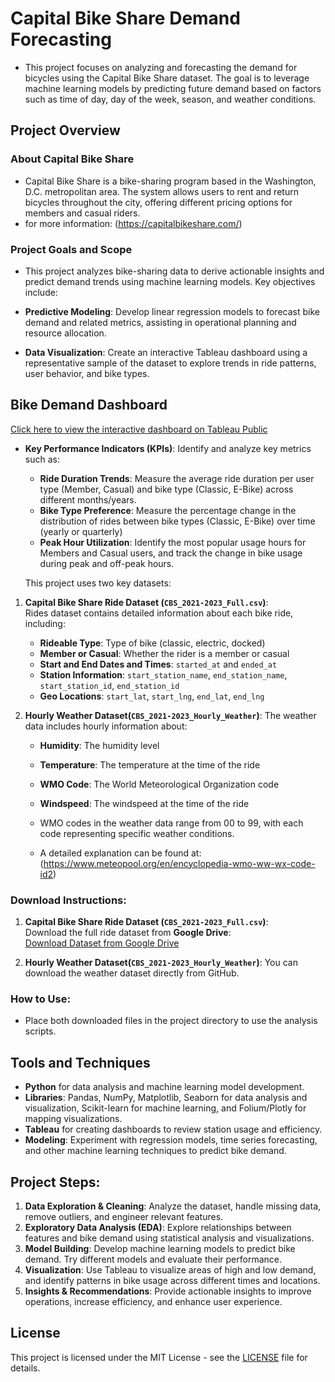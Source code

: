 # Capital Bike Share Demand Forecasting

- This project focuses on analyzing and forecasting the demand for bicycles using the Capital Bike Share dataset. The goal is to leverage machine learning models by predicting future demand based on factors such as time of day, day of the week, season, and weather conditions.

## Project Overview

### About Capital Bike Share

   - Capital Bike Share is a bike-sharing program based in the Washington, D.C. metropolitan area. The system allows users to rent and return bicycles throughout the city, offering different pricing options for members and casual riders.
   - for more information: (https://capitalbikeshare.com/)

### Project Goals and Scope

   - This project analyzes bike-sharing data to derive actionable insights and predict demand trends using machine learning models. Key objectives include:

- **Predictive Modeling**: Develop linear regression models to forecast bike demand and related metrics, assisting in operational planning and resource allocation.
- **Data Visualization**: Create an interactive Tableau dashboard using a representative sample of the dataset to explore trends in ride patterns, user behavior, and bike types.

## Bike Demand Dashboard

   [Click here to view the interactive dashboard on Tableau Public](https://public.tableau.com/app/profile/emre.sahin1866/viz/BikeDemandDashboard/Dashboard)



- **Key Performance Indicators (KPIs)**: Identify and analyze key metrics such as:
  - **Ride Duration Trends**: Measure the average ride duration per user type (Member, Casual) and bike type (Classic, E-Bike) across different months/years.
  - **Bike Type Preference**: Measure the percentage change in the distribution of rides between bike types (Classic, E-Bike) over time (yearly or quarterly)
  - **Peak Hour Utilization**: Identify the most popular usage hours for Members and Casual users, and track the change in bike usage during peak and off-peak hours.

   This project uses two key datasets:

1. **Capital Bike Share Ride Dataset (`CBS_2021-2023_Full.csv`)**:  
   Rides dataset contains detailed information about each bike ride, including:
   - **Rideable Type**: Type of bike (classic, electric, docked)
   - **Member or Casual**: Whether the rider is a member or casual
   - **Start and End Dates and Times**: `started_at` and `ended_at`
   - **Station Information**: `start_station_name`, `end_station_name`, `start_station_id`, `end_station_id`
   - **Geo Locations**: `start_lat`, `start_lng`, `end_lat`, `end_lng`
   
2. **Hourly Weather Dataset(`CBS_2021-2023_Hourly_Weather`)**:
   The weather data includes hourly information about:
   - **Humidity**: The humidity level
   - **Temperature**: The temperature at the time of the ride
   - **WMO Code**: The World Meteorological Organization code
   - **Windspeed**: The windspeed at the time of the ride

   - WMO codes in the weather data range from 00 to 99, with each code representing specific weather conditions.
   - A detailed explanation can be found at: (https://www.meteopool.org/en/encyclopedia-wmo-ww-wx-code-id2)
   

### Download Instructions:

1. **Capital Bike Share Ride Dataset (`CBS_2021-2023_Full.csv`)**:  
   Download the full ride dataset from **Google Drive**:  
   [Download Dataset from Google Drive](http://bit.ly/3Z1pzFJ)

2. **Hourly Weather Dataset(`CBS_2021-2023_Hourly_Weather`)**:
   You can download the weather dataset directly from GitHub.

### How to Use:

- Place both downloaded files in the project directory to use the analysis scripts.

## Tools and Techniques
- **Python** for data analysis and machine learning model development.
- **Libraries**: Pandas, NumPy, Matplotlib, Seaborn for data analysis and visualization, Scikit-learn for machine learning, and Folium/Plotly for mapping visualizations.
- **Tableau** for creating dashboards to review station usage and efficiency.
- **Modeling**: Experiment with regression models, time series forecasting, and other machine learning techniques to predict bike demand.

## Project Steps:
1. **Data Exploration & Cleaning**: Analyze the dataset, handle missing data, remove outliers, and engineer relevant features.
2. **Exploratory Data Analysis (EDA)**: Explore relationships between features and bike demand using statistical analysis and visualizations.
3. **Model Building**: Develop machine learning models to predict bike demand. Try different models and evaluate their performance.
4. **Visualization**: Use Tableau to visualize areas of high and low demand, and identify patterns in bike usage across different times and locations.
5. **Insights & Recommendations**: Provide actionable insights to improve operations, increase efficiency, and enhance user experience.

## License

This project is licensed under the MIT License - see the [LICENSE](https://opensource.org/licenses/MIT) file for details.